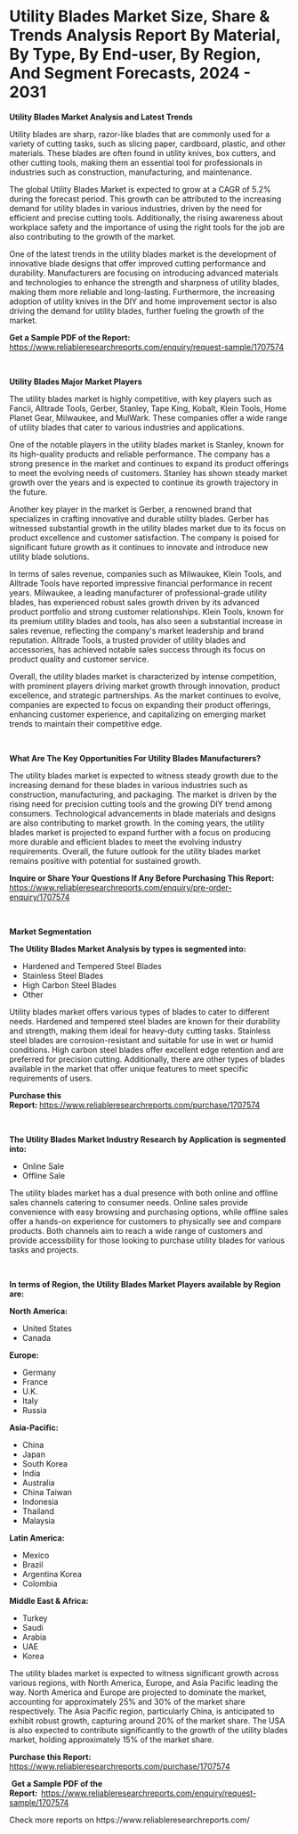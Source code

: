 <p><h1>Utility Blades Market Size, Share & Trends Analysis Report By Material, By Type, By End-user, By Region, And Segment Forecasts, 2024 - 2031</h1></p><p><strong>Utility Blades Market Analysis and Latest Trends</strong></p>
<p><p>Utility blades are sharp, razor-like blades that are commonly used for a variety of cutting tasks, such as slicing paper, cardboard, plastic, and other materials. These blades are often found in utility knives, box cutters, and other cutting tools, making them an essential tool for professionals in industries such as construction, manufacturing, and maintenance.</p><p>The global Utility Blades Market is expected to grow at a CAGR of 5.2% during the forecast period. This growth can be attributed to the increasing demand for utility blades in various industries, driven by the need for efficient and precise cutting tools. Additionally, the rising awareness about workplace safety and the importance of using the right tools for the job are also contributing to the growth of the market.</p><p>One of the latest trends in the utility blades market is the development of innovative blade designs that offer improved cutting performance and durability. Manufacturers are focusing on introducing advanced materials and technologies to enhance the strength and sharpness of utility blades, making them more reliable and long-lasting. Furthermore, the increasing adoption of utility knives in the DIY and home improvement sector is also driving the demand for utility blades, further fueling the growth of the market.</p></p>
<p><strong>Get a Sample PDF of the Report:&nbsp;</strong> <a href="https://www.reliableresearchreports.com/enquiry/request-sample/1707574">https://www.reliableresearchreports.com/enquiry/request-sample/1707574</a></p>
<p>&nbsp;</p>
<p><strong>Utility Blades Major Market Players</strong></p>
<p><p>The utility blades market is highly competitive, with key players such as Fancii, Alltrade Tools, Gerber, Stanley, Tape King, Kobalt, Klein Tools, Home Planet Gear, Milwaukee, and MulWark. These companies offer a wide range of utility blades that cater to various industries and applications.</p><p>One of the notable players in the utility blades market is Stanley, known for its high-quality products and reliable performance. The company has a strong presence in the market and continues to expand its product offerings to meet the evolving needs of customers. Stanley has shown steady market growth over the years and is expected to continue its growth trajectory in the future.</p><p>Another key player in the market is Gerber, a renowned brand that specializes in crafting innovative and durable utility blades. Gerber has witnessed substantial growth in the utility blades market due to its focus on product excellence and customer satisfaction. The company is poised for significant future growth as it continues to innovate and introduce new utility blade solutions.</p><p>In terms of sales revenue, companies such as Milwaukee, Klein Tools, and Alltrade Tools have reported impressive financial performance in recent years. Milwaukee, a leading manufacturer of professional-grade utility blades, has experienced robust sales growth driven by its advanced product portfolio and strong customer relationships. Klein Tools, known for its premium utility blades and tools, has also seen a substantial increase in sales revenue, reflecting the company's market leadership and brand reputation. Alltrade Tools, a trusted provider of utility blades and accessories, has achieved notable sales success through its focus on product quality and customer service.</p><p>Overall, the utility blades market is characterized by intense competition, with prominent players driving market growth through innovation, product excellence, and strategic partnerships. As the market continues to evolve, companies are expected to focus on expanding their product offerings, enhancing customer experience, and capitalizing on emerging market trends to maintain their competitive edge.</p></p>
<p>&nbsp;</p>
<p><strong>What Are The Key Opportunities For Utility Blades Manufacturers?</strong></p>
<p><p>The utility blades market is expected to witness steady growth due to the increasing demand for these blades in various industries such as construction, manufacturing, and packaging. The market is driven by the rising need for precision cutting tools and the growing DIY trend among consumers. Technological advancements in blade materials and designs are also contributing to market growth. In the coming years, the utility blades market is projected to expand further with a focus on producing more durable and efficient blades to meet the evolving industry requirements. Overall, the future outlook for the utility blades market remains positive with potential for sustained growth.</p></p>
<p><strong>Inquire or Share Your Questions If Any Before Purchasing This Report:</strong> <a href="https://www.reliableresearchreports.com/enquiry/pre-order-enquiry/1707574">https://www.reliableresearchreports.com/enquiry/pre-order-enquiry/1707574</a></p>
<p>&nbsp;</p>
<p><strong>Market Segmentation</strong></p>
<p><strong>The Utility Blades Market Analysis by types is segmented into:</strong></p>
<p><ul><li>Hardened and Tempered Steel Blades</li><li>Stainless Steel Blades</li><li>High Carbon Steel Blades</li><li>Other</li></ul></p>
<p><p>Utility blades market offers various types of blades to cater to different needs. Hardened and tempered steel blades are known for their durability and strength, making them ideal for heavy-duty cutting tasks. Stainless steel blades are corrosion-resistant and suitable for use in wet or humid conditions. High carbon steel blades offer excellent edge retention and are preferred for precision cutting. Additionally, there are other types of blades available in the market that offer unique features to meet specific requirements of users.</p></p>
<p><strong>Purchase this Report:&nbsp;</strong><a href="https://www.reliableresearchreports.com/purchase/1707574">https://www.reliableresearchreports.com/purchase/1707574</a></p>
<p>&nbsp;</p>
<p><strong>The Utility Blades Market Industry Research by Application is segmented into:</strong></p>
<p><ul><li>Online Sale</li><li>Offline Sale</li></ul></p>
<p><p>The utility blades market has a dual presence with both online and offline sales channels catering to consumer needs. Online sales provide convenience with easy browsing and purchasing options, while offline sales offer a hands-on experience for customers to physically see and compare products. Both channels aim to reach a wide range of customers and provide accessibility for those looking to purchase utility blades for various tasks and projects.</p></p>
<p>&nbsp;</p>
<p><strong>In terms of Region, the Utility Blades Market Players available by Region are:</strong></p>
<p>
    <p> <strong> North America: </strong>
        <ul>
            <li>United States</li>
            <li>Canada</li>
        </ul>
        </p> 
    <p> <strong> Europe: </strong>
        <ul>
            <li>Germany</li>
            <li>France</li>
            <li>U.K.</li>
            <li>Italy</li>
            <li>Russia</li>
        </ul>
        </p> 
    <p> <strong> Asia-Pacific: </strong>
        <ul>
            <li>China</li>
            <li>Japan</li>
            <li>South Korea</li>
            <li>India</li>
            <li>Australia</li>
            <li>China Taiwan</li>
            <li>Indonesia</li>
            <li>Thailand</li>
            <li>Malaysia</li>
        </ul>
        </p> 
    <p> <strong> Latin America: </strong>
        <ul>
            <li>Mexico</li>
            <li>Brazil</li>
            <li>Argentina Korea</li>
            <li>Colombia</li>
        </ul>
        </p> 
    <p> <strong> Middle East & Africa: </strong>
        <ul>
            <li>Turkey</li>
            <li>Saudi</li>
            <li>Arabia</li>
            <li>UAE</li>
            <li>Korea</li>
        </ul>
    </p>
    </p>
<p><p>The utility blades market is expected to witness significant growth across various regions, with North America, Europe, and Asia Pacific leading the way. North America and Europe are projected to dominate the market, accounting for approximately 25% and 30% of the market share respectively. The Asia Pacific region, particularly China, is anticipated to exhibit robust growth, capturing around 20% of the market share. The USA is also expected to contribute significantly to the growth of the utility blades market, holding approximately 15% of the market share.</p></p>
<p><strong>Purchase this Report: </strong><a href="https://www.reliableresearchreports.com/purchase/1707574">https://www.reliableresearchreports.com/purchase/1707574</a></p>
<p>&nbsp;<strong>Get a Sample PDF of the Report:&nbsp;&nbsp;</strong><a href="https://www.reliableresearchreports.com/enquiry/request-sample/1707574">https://www.reliableresearchreports.com/enquiry/request-sample/1707574</a></p>
<p><strong></strong></p>
<p>Check more reports on https://www.reliableresearchreports.com/</p>